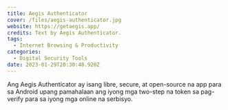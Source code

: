```yaml
---
title: Aegis Authenticator
cover: /files/aegis-authenticator.jpg
website: https://getaegis.app/
credits: Text by Aegis Authenticator.
tags:
  - Internet Browsing & Productivity
categories:
  - Digital Security Tools
date: 2023-01-29T20:30:48.920Z
---
```

Ang Aegis Authenticator ay isang libre, secure, at open-source na app para sa Android upang pamahalaan ang iyong mga two-step na token sa pag-verify para sa iyong mga online na serbisyo.